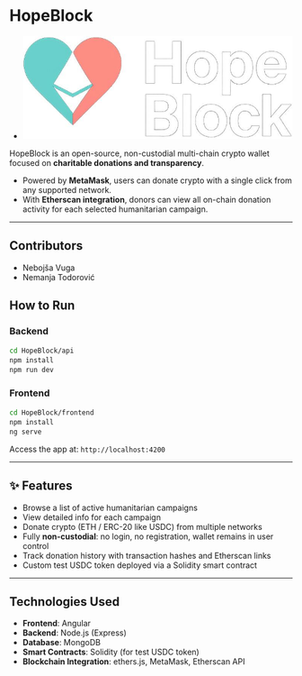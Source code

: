 # HopeBlock

- ![Alt text](https://github.com/Nemkac/HopeBlock/blob/main/logo.jpg)
  
HopeBlock is an open-source, non-custodial multi-chain crypto wallet focused on **charitable donations and transparency**.

* Powered by **MetaMask**, users can donate crypto with a single click from any supported network.
* With **Etherscan integration**, donors can view all on-chain donation activity for each selected humanitarian campaign.

---

## Contributors
- Nebojša Vuga
- Nemanja Todorović


## How to Run

### Backend

```bash
cd HopeBlock/api
npm install
npm run dev
```

### Frontend

```bash
cd HopeBlock/frontend
npm install
ng serve
```

Access the app at: `http://localhost:4200`

---

## ✨ Features

* Browse a list of active humanitarian campaigns
* View detailed info for each campaign
* Donate crypto (ETH / ERC-20 like USDC) from multiple networks
* Fully **non-custodial**: no login, no registration, wallet remains in user control
* Track donation history with transaction hashes and Etherscan links
* Custom test USDC token deployed via a Solidity smart contract

---

## Technologies Used

* **Frontend**: Angular
* **Backend**: Node.js (Express)
* **Database**: MongoDB
* **Smart Contracts**: Solidity (for test USDC token)
* **Blockchain Integration**: ethers.js, MetaMask, Etherscan API
